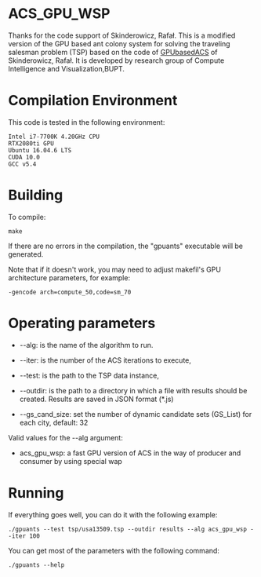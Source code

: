# ACS_GPU_WSP

Thanks for the code support of Skinderowicz, Rafał.
This is a modified version of the GPU based ant colony system for solving the traveling salesman problem (TSP) based on the code of [GPUbasedACS](https://github.com/RSkinderowicz/GPUBasedACS) of Skinderowicz, Rafał. It is developed by research group of Compute Intelligence and Visualization,BUPT.



# Compilation Environment 

This code is tested in the following environment:

    Intel i7-7700K 4.20GHz CPU
    RTX2080ti GPU
    Ubuntu 16.04.6 LTS 
    CUDA 10.0
    GCC v5.4



# Building

To compile:

    make

If there are no errors in the compilation, the "gpuants" executable will be generated.


Note that if it doesn't work, you may need to adjust makefil's GPU architecture parameters, for example:

    -gencode arch=compute_50,code=sm_70


# Operating parameters

- --alg: is the name of the algorithm to run.
- --iter: is the number of the ACS iterations to execute,
- --test: is the path to the TSP data instance,
- --outdir: is the path to a directory in which a file with results should be created. Results are saved in JSON format (*.js)

- --gs_cand_size: set the number of dynamic candidate sets (GS_List) for each city, default: 32

Valid values for the --alg argument:
- acs_gpu_wsp: a fast GPU version of ACS in the way of producer and consumer by using special wap


# Running

If everything goes well, you can do it with the following example:

    ./gpuants --test tsp/usa13509.tsp --outdir results --alg acs_gpu_wsp --iter 100 


You can get most of the parameters with the following command:

    ./gpuants --help

